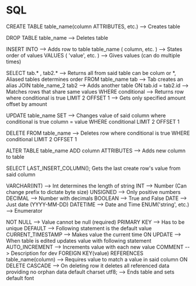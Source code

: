 # SQL

<!-- SECTION Commands -->
  CREATE TABLE table_name(column ATTRIBUTES, etc.) --> Creates table

  DROP TABLE table_name --> Deletes table

  INSERT INTO --> Adds row to table
    table_name ( column, etc. ) --> States order of values
    VALUES ( 'value', etc. ) --> Gives values (can do multiple times)

  SELECT tab.* , tab2.* --> Returns all from said table can be colum or *, Aliased tables determines order
    FROM table_name tab --> Tab creates an alias
    JOIN table_name_2 tab2 --> Adds another table
    ON tab.id = tab2.id --> Matches rows that share same values
    WHERE conditional --> Returns row where conditional is true
    LIMIT 2 OFFSET 1 --> Gets only specified amount offset by amount

  UPDATE table_name SET --> Changes value of said column where conditional is true
    column = value
    WHERE conditional
    LIMIT 2 OFFSET 1

  DELETE FROM table_name --> Deletes row where conditional is true
    WHERE conditional
    LIMIT 2 OFFSET 1

  ALTER TABLE table_name
    ADD column ATTRIBUTES --> Adds new column to table

  SELECT LAST_INSERT_COLUMN(); Gets the last create row's value from said column

<!-- SECTION Data types -->
  VARCHAR(INT) --> Int determines the length of string
  INT --> Number (Can change prefix to dictate byte size)
    UNSIGNED --> Only positive numbers
  DECIMAL --> Number with decimals
  BOOLEAN --> True and False
  DATE --> Just date (YYYY-MM-DD)
  DATETIME --> Date and Time
  ENUM('string', etc.) --> Enumerator

<!-- SECTION Attributes -->
  NOT NULL --> Value cannot be null (required)
  PRIMARY KEY --> Has to be unique
  DEFAULT --> Following statement is the default value
  CURRENT_TIMESTAMP --> Makes value the current time
  ON UPDATE --> When table is edited updates value with following statement
  AUTO_INCREMENT --> Increments value with each new value
  COMMENT --> Description for dev
  FOREIGN KEY(value) REFERENCES table_name(column) --> Requires value to match a value in said column
  ON DELETE CASCADE --> On deleting row it deletes all referenced data providing no orphan data
  default charset utf8; --> Ends table and sets default font